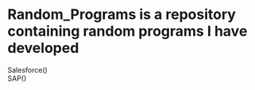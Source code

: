 # Random_Programs is a repository containing random programs I have developed

Salesforce()  
SAP()
